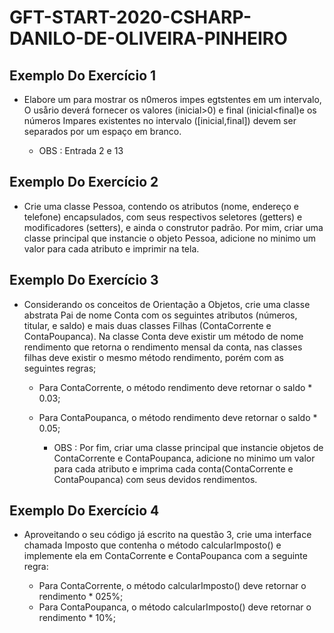 # GFT-START-2020-CSHARP-DANILO-DE-OLIVEIRA-PINHEIRO

## Exemplo Do Exercício  1

* Elabore um 	para mostrar os n0meros impes egtstentes em um intervalo, O usårio deverá fornecer os valores (inicial>0) e final (inicial<final)e os números Impares existentes no intervalo ([inicial,final]) devem ser separados por um espaço em branco.
		
	* OBS : Entrada 2 e 13

## Exemplo Do Exercício 2

* Crie uma classe Pessoa, contendo os atributos (nome, endereço e telefone) encapsulados,  com seus respectivos seletores (getters) e modificadores (setters), e ainda o construtor padrão. Por mim, criar uma classe principal que instancie o objeto Pessoa, adicione no minimo um valor para cada atributo e imprimir na tela.

## Exemplo Do Exercício 3

* Considerando  os conceitos de Orientação a Objetos, crie uma classe abstrata Pai de nome Conta com os seguintes atributos (números, titular, e saldo) e mais duas classes Filhas (ContaCorrente e ContaPoupanca). Na classe Conta deve existir um método de nome rendimento que retorna o rendimento mensal da conta,  nas classes filhas deve existir  o mesmo método rendimento, porém com as seguintes regras;

	* Para ContaCorrente, o método rendimento deve retornar o saldo * 0.03;

	* Para ContaPoupanca, o método rendimento deve retornar o saldo * 0.05;

		* OBS : Por fim, criar uma classe principal que instancie objetos de ContaCorrente e ContaPoupanca, adicione no minimo um valor para cada atributo e imprima cada conta(ContaCorrente e ContaPoupanca) com seus devidos rendimentos.

## Exemplo Do Exercício 4

* Aproveitando o seu código já escrito na questão 3, crie uma interface chamada Imposto que contenha o método calcularImposto() e implemente ela em ContaCorrente e ContaPoupanca com a seguinte regra:

	* Para ContaCorrente, o método calcularImposto() deve retornar o rendimento * 025%;
	* Para ContaPoupanca, o método calcularImposto() deve retornar o rendimento * 10%;  
